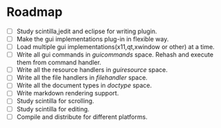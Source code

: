 Roadmap
========

- [ ] Study scintilla,jedit and eclipse for writing plugin.
- [ ] Make the gui implementations plug-in in flexible way.
- [ ] Load multiple gui implementations(x11,qt,xwindow or other) at a time.
- [ ] Write all gui commands in _guicommands_ space. Rehash and execute them from command handler.
- [ ] Write all the resource handlers in _guiresource_ space.
- [ ] Write all the file handlers in _filehandler_ space.
- [ ] Write all the document types in _doctype_ space.
- [ ] Write markdown rendering support.
- [ ] Study scintilla for scrolling.
- [ ] Study scintilla for editing.
- [ ] Compile and distribute for different platforms.

